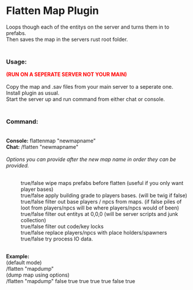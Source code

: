 <h1>Flatten Map Plugin</h1>
<p>Loops though each of the entitys on the server and turns them in to prefabs.<br />Then saves the map in the servers rust root folder.</p>
<h3><br />Usage:</h3>
<p><strong><span style="color: #ff0000;">(RUN ON A SEPERATE SERVER NOT YOUR MAIN)<br /><br /></span></strong>Copy the map and .sav files from your main server to a seperate one.<br />Install plugin as usual.<br />Start the server up and run command from either chat or console.</p>
<h3><br />Command:</h3>
<p><br /><strong>Console:</strong> flattenmap "newmapname"<br /><strong>Chat:</strong> /flatten "newmapname"<br /><br /><em>Options you can provide after the new map name in order they can be provided.</em></p>
<p style="padding-left: 40px;"><br />true/false wipe maps prefabs before flatten (useful if you only want player bases)<br />true/false apply building grade to players bases. (will be twig if false)<br />true/false filter out base players / npcs from maps. (if false piles of loot from players/npcs will be where players/npcs would of been)<br />true/false filter out entitys at 0,0,0 (will be server scripts and junk collection)<br />true/false filter out code/key locks<br />true/false replace players/npcs with place holders/spawners<br />true/false try process IO data.</p>
<p><br /><strong>Example:</strong> <br />(default mode)<br />/flatten "mapdump"<br />(dump map using options)<br />/flatten "mapdump" false true true true true false true</p>
